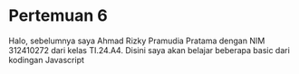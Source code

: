 # Pertemuan 6
Halo, sebelumnya saya Ahmad Rizky Pramudia Pratama dengan NIM 312410272 dari
kelas TI.24.A4. Disini saya akan belajar beberapa basic dari kodingan Javascript

